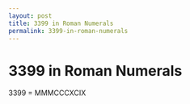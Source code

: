 ```yaml
---
layout: post
title: 3399 in Roman Numerals
permalink: 3399-in-roman-numerals
---
```


# 3399 in Roman Numerals

3399 = MMMCCCXCIX
